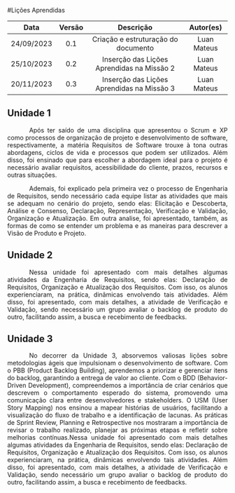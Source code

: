 #Lições Aprendidas

|    Data    | Versão |              Descrição              |                                Autor(es)                                 |
| :--------: | :----: | :---------------------------------: | :----------------------------------------------------------------------: |
| 24/09/2023 |  0.1   | Criação e estruturação do documento |Luan Mateus|
| 25/10/2023 |  0.2   | Inserção das Lições Aprendidas na Missão 2 |Luan Mateus|
| 20/11/2023 |  0.3   | Inserção das Lições Aprendidas na Missão 3 |Luan Mateus|

## Unidade 1

<p style="text-indent: 50px;text-align: justify;">Após ter saído de uma disciplina que apresentou o Scrum e XP como processos de organização de projeto e desenvolvimento de software, respectivamente, a matéria Requisitos de Software trouxe à tona outras abordagens, ciclos de vida e processos que podem ser utilizados. Além disso, foi ensinado que para escolher a abordagem ideal para o projeto é necessário avaliar requisitos, acessibilidade do cliente, prazos, recursos e outras situações.</p>

<p style="text-indent: 50px;text-align: justify;">Ademais, foi explicado pela primeira vez o processo de Engenharia de Requisitos, sendo necessário cada equipe listar as atividades que mais se adequam no cenário do projeto, sendo elas: Elicitação e Descoberta, Análise e Consenso, Declaração, Representação, Verificação e Validação, Organização e Atualização. Em outra analise, foi apresentado, também, as formas de como se entender um problema e as maneiras para descrever a Visão de Produto e Projeto.
</p>

## Unidade 2

<p style="text-indent: 50px;text-align: justify;">Nessa unidade foi apresentado com mais detalhes algumas atividades da Engenharia de Requisitos, sendo elas: Declaração de Requisitos, Organização e Atualização dos Requisitos. Com isso, os alunos experienciaram, na prática, dinâmicas envolvendo tais atividades. Além disso, foi apresentado, com mais detalhes, a atividade de Verificação e Validação, sendo necessário um grupo avaliar o backlog de produto do outro, facilitando assim, a busca e recebimento de feedbacks.</p>

## Unidade 3

<p style="text-indent: 50px;text-align: justify;">No decorrer da Unidade 3, absorvemos valiosas lições sobre metodologias ágeis que impulsionam o desenvolvimento de software. Com o PBB (Product Backlog Building), aprendemos a priorizar e gerenciar itens do backlog, garantindo a entrega de valor ao cliente. Com o BDD (Behavior-Driven Development), compreendemos a importância de criar cenários que descrevem o comportamento esperado do sistema, promovendo uma comunicação clara entre desenvolvedores e stakeholders. O USM (User Story Mapping) nos ensinou a mapear histórias de usuários, facilitando a visualização do fluxo de trabalho e a identificação de lacunas. As práticas de Sprint Review, Planning e Retrospective nos mostraram a importância de revisar o trabalho realizado, planejar as próximas etapas e refletir sobre melhorias contínuas.Nessa unidade foi apresentado com mais detalhes algumas atividades da Engenharia de Requisitos, sendo elas: Declaração de Requisitos, Organização e Atualização dos Requisitos. Com isso, os alunos experienciaram, na prática, dinâmicas envolvendo tais atividades. Além disso, foi apresentado, com mais detalhes, a atividade de Verificação e Validação, sendo necessário um grupo avaliar o backlog de produto do outro, facilitando assim, a busca e recebimento de feedbacks.</p>